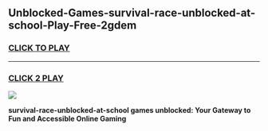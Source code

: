 
## Unblocked-Games-survival-race-unblocked-at-school-Play-Free-2gdem
<h3>
<a href="https://premium76.site?title=survival-race-unblocked-at-school&ref=23A">CLICK TO PLAY</a></h3>
<hr>

<h3>
<a href="https://premium76.site?title=survival-race-unblocked-at-school&ref=23A">CLICK 2 PLAY</a>
  
</h3>

<a href="https://premium76.site?title=survival-race-unblocked-at-school&ref=23A"><img src="https://clearcache.store/games.png"></a>


**survival-race-unblocked-at-school games unblocked: Your Gateway to Fun and Accessible Online Gaming**
